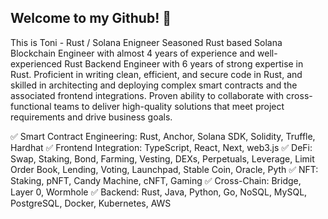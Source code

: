 ## Welcome to my Github! 👋
This is Toni - Rust / Solana Enigneer
Seasoned Rust based Solana Blockchain Engineer with almost 4 years of experience and well-experienced Rust Backend Engineer with 6 years of strong expertise in Rust.
Proficient in writing clean, efficient, and secure code in Rust, and skilled in architecting and deploying complex smart contracts and the associated frontend integrations.
Proven ability to collaborate with cross-functional teams to deliver high-quality solutions that meet project requirements and drive business goals.

 ✅  Smart Contract Engineering: Rust, Anchor, Solana SDK, Solidity, Truffle, Hardhat
 ✅  Frontend Integration: TypeScript, React, Next, web3.js
 ✅  DeFi: Swap, Staking, Bond, Farming, Vesting, DEXs, Perpetuals, Leverage, Limit Order Book, Lending, Voting, Launchpad, Stable Coin, Oracle, Pyth
 ✅  NFT: Staking, pNFT, Candy Machine, cNFT, Gaming
 ✅  Cross-Chain: Bridge, Layer 0, Wormhole
 ✅  Backend: Rust, Java, Python, Go, NoSQL, MySQL, PostgreSQL, Docker, Kubernetes, AWS



